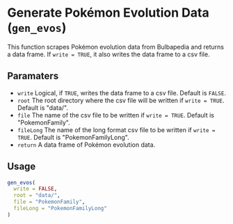 # Generate Pokémon Evolution Data (`gen_evos`)

This function scrapes Pokémon evolution data from Bulbapedia and returns a data frame. If `write = TRUE`, it also writes the data frame to a csv file.

## Paramaters
 - `write` Logical, if `TRUE`, writes the data frame to a csv file. Default is `FALSE`.
 - `root` The root directory where the csv file will be written if `write = TRUE`. Default is "data/".
 - `file` The name of the csv file to be written if `write = TRUE`. Default is "PokemonFamily".
 - `fileLong` The name of the long format csv file to be written if `write = TRUE`. Default is "PokemonFamilyLong".
 - `return` A data frame of Pokémon evolution data.

## Usage
```r
gen_evos(
  write = FALSE,
  root = "data/",
  file = "PokemonFamily",
  fileLong = "PokemonFamilyLong"
)
```